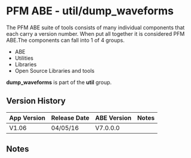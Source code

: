 # PFM ABE - util/dump_waveforms

The PFM ABE suite of tools consists of many individual components that each carry a version number.  When put all together it is considered PFM ABE.The components can fall into 1 of 4 groups.
- ABE
- Utilities
- Libraries
- Open Source Libraries and tools

**dump_waveforms** is part of the **util** group.

## Version History

|App Version|Release Date|ABE Version|Notes|
|-------|------------|-----|---|
|V1.06|04/05/16|V7.0.0.0|  |

## Notes
